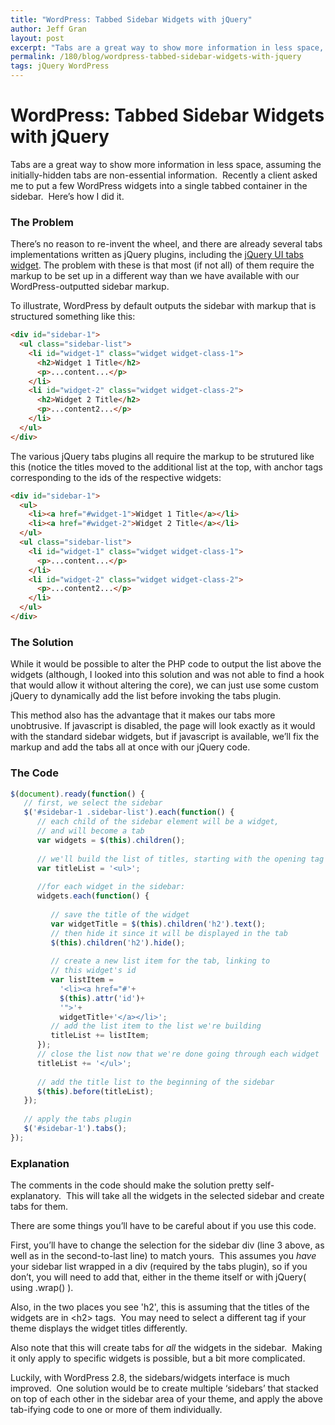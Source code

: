 ```yaml
---
title: "WordPress: Tabbed Sidebar Widgets with jQuery"
author: Jeff Gran
layout: post
excerpt: "Tabs are a great way to show more information in less space, assuming the initially-hidden tabs are non-essential information.  Recently a client asked me to put a few Wordpress widgets into a single tabbed container in the sidebar.  Here's how I did it."
permalink: /180/blog/wordpress-tabbed-sidebar-widgets-with-jquery
tags: jQuery WordPress
---
```

# WordPress: Tabbed Sidebar Widgets with jQuery

Tabs are a great way to show more information in less space, assuming the initially-hidden tabs are non-essential information.  Recently a client asked me to put a few WordPress widgets into a single tabbed container in the sidebar.  Here’s how I did it.

### The Problem

There’s no reason to re-invent the wheel, and there are already several tabs implementations written as jQuery plugins, including the [jQuery UI tabs widget][1]. The problem with these is that most (if not all) of them require the markup to be set up in a different way than we have available with our WordPress-outputted sidebar markup.

 [1]: http://jqueryui.com/demos/tabs/ "jQuery UI Tabs"

To illustrate, WordPress by default outputs the sidebar with markup that is structured something like this:

~~~~ html
<div id="sidebar-1">
  <ul class="sidebar-list">
    <li id="widget-1" class="widget widget-class-1">
      <h2>Widget 1 Title</h2>
      <p>...content...</p>
    </li>
    <li id="widget-2" class="widget widget-class-2">
      <h2>Widget 2 Title</h2>
      <p>...content2...</p>
    </li>
  </ul>
</div>
~~~~

The various jQuery tabs plugins all require the markup to be strutured like this (notice the titles moved to the additional list at the top, with anchor tags corresponding to the ids of the respective widgets:

~~~~ html
<div id="sidebar-1">
  <ul>
    <li><a href="#widget-1">Widget 1 Title</a></li>
    <li><a href="#widget-2">Widget 2 Title</a></li>
  </ul>
  <ul class="sidebar-list">
    <li id="widget-1" class="widget widget-class-1">
      <p>...content...</p>
    </li>
    <li id="widget-2" class="widget widget-class-2">
      <p>...content2...</p>
    </li>
  </ul>
</div>      
~~~~

### The Solution

While it would be possible to alter the PHP code to output the list above the widgets (although, I looked into this solution and was not able to find a hook that would allow it without altering the core), we can just use some custom jQuery to dynamically add the list before invoking the tabs plugin.

This method also has the advantage that it makes our tabs more unobtrusive. If javascript is disabled, the page will look exactly as it would with the standard sidebar widgets, but if javascript is available, we’ll fix the markup and add the tabs all at once with our jQuery code.

### The Code

~~~~ javascript
$(document).ready(function() {
   // first, we select the sidebar
   $('#sidebar-1 .sidebar-list').each(function() {
      // each child of the sidebar element will be a widget,
      // and will become a tab
      var widgets = $(this).children();
 
      // we'll build the list of titles, starting with the opening tag
      var titleList = '<ul>';
 
      //for each widget in the sidebar:
      widgets.each(function() {
 
         // save the title of the widget
         var widgetTitle = $(this).children('h2').text();
         // then hide it since it will be displayed in the tab
         $(this).children('h2').hide();
 
         // create a new list item for the tab, linking to
         // this widget's id
         var listItem =
           '<li><a href="#'+
           $(this).attr('id')+
           '">'+
           widgetTitle+'</a></li>';
         // add the list item to the list we're building
         titleList += listItem;
      });
      // close the list now that we're done going through each widget
      titleList += '</ul>';
 
      // add the title list to the beginning of the sidebar
      $(this).before(titleList);
   });
 
   // apply the tabs plugin
   $('#sidebar-1').tabs();
});
~~~~

### Explanation

The comments in the code should make the solution pretty self-explanatory.  This will take all the widgets in the selected sidebar and create tabs for them.

There are some things you’ll have to be careful about if you use this code.

First, you’ll have to change the selection for the sidebar div (line 3 above, as well as in the second-to-last line) to match yours.  This assumes you *have* your sidebar list wrapped in a div (required by the tabs plugin), so if you don’t, you will need to add that, either in the theme itself or with jQuery( using .wrap() ).

Also, in the two places you see 'h2', this is assuming that the titles of the widgets are in \<h2\> tags.  You may need to select a different tag if your theme displays the widget titles differently.

Also note that this will create tabs for *all* the widgets in the sidebar.  Making it only apply to specific widgets is possible, but a bit more complicated.

Luckily, with WordPress 2.8, the sidebars/widgets interface is much improved.  One solution would be to create multiple ‘sidebars’ that stacked on top of each other in the sidebar area of your theme, and apply the above tab-ifying code to one or more of them individually.
